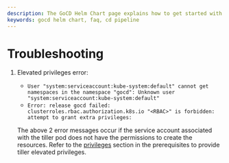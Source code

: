 ```yaml
---
description: The GoCD Helm Chart page explains how to get started with GoCD for kubernetes using Helm.
keywords: gocd helm chart, faq, cd pipeline
---
```



# Troubleshooting

1. Elevated privileges error:

    - `User "system:serviceaccount:kube-system:default" cannot get namespaces in the namespace "gocd": Unknown user "system:serviceaccount:kube-system:default"`
    - `Error: release gocd failed: clusterroles.rbac.authorization.k8s.io "<RBAC>" is forbidden: attempt to grant extra privileges:`

    The above 2 error messages occur if the service account associated with the tiller pod does not have the permissions to create the resources.
    Refer to the [privileges](setup.md#privileges) section in the prerequisites to provide tiller elevated privileges.